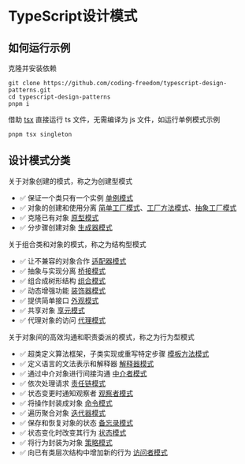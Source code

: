 # TypeScript设计模式

## 如何运行示例

克隆并安装依赖

```
git clone https://github.com/coding-freedom/typescript-design-patterns.git
cd typescript-design-patterns
pnpm i
```

借助 [tsx](https://github.com/esbuild-kit/tsx) 直接运行 ts 文件，无需编译为 js 文件，如运行单例模式示例

```
pnpm tsx singleton
```

## 设计模式分类

关于对象创建的模式，称之为创建型模式

- ✅ 保证一个类只有一个实例 [单例模式](./singleton/)
- ✅ 对象的创建和使用分离 [简单工厂模式](./simple-factory/)、[工厂方法模式](./factory-method/)、[抽象工厂模式](./abstract-factory/)
- ✅ 克隆已有对象 [原型模式](./prototype/)
- ✅ 分步骤创建对象 [生成器模式](./builder/)

关于组合类和对象的模式，称之为结构型模式

- ✅ 让不兼容的对象合作 [适配器模式](./adapter/)
- ✅ 抽象与实现分离 [桥接模式](./bridge/)
- ✅ 组合成树形结构 [组合模式](./composite/)
- ✅ 动态增强功能 [装饰器模式](./decorator/)
- ✅ 提供简单接口 [外观模式](./facade/)
- ✅ 共享对象 [享元模式](./flyweight/)
- ✅ 代理对象的访问 [代理模式](./proxy/)

关于对象间的高效沟通和职责委派的模式，称之为行为型模式

- ✅ 超类定义算法框架，子类实现或重写特定步骤 [模板方法模式](./template-method/)
- ✅ 定义语言的文法表示和解释器 [解释器模式](./interpreter/)
- ✅ 通过中介对象进行间接沟通 [中介者模式](./mediator/)
- ✅ 依次处理请求 [责任链模式](./chain-of-responsibility/)
- ✅ 状态变更时通知观察者 [观察者模式](./observer/)
- ✅ 将操作封装成对象 [命令模式](./command/)
- ✅ 遍历聚合对象 [迭代器模式](./iterator/)
- ✅ 保存和恢复对象的状态 [备忘录模式](./memento/)
- ✅ 状态变化时改变其行为 [状态模式](./state/)
- ✅ 将行为封装为对象 [策略模式](./strategy/)
- ✅ 向已有类层次结构中增加新的行为 [访问者模式](./visitor/)
